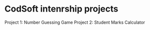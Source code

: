 # CodSoft intenrship projects
 Project 1: Number Guessing Game
 Project 2: Student Marks Calculator 
